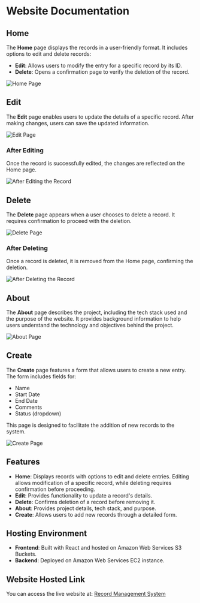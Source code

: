 # Website Documentation

## Home

The **Home** page displays the records in a user-friendly format. It includes options to edit and delete records:

- **Edit**: Allows users to modify the entry for a specific record by its ID.
- **Delete**: Opens a confirmation page to verify the deletion of the record.

![Home Page](https://github.com/user-attachments/assets/2b703c58-73d6-42b8-a120-90c81ef4f065)

## Edit

The **Edit** page enables users to update the details of a specific record. After making changes, users can save the updated information.

![Edit Page](https://github.com/user-attachments/assets/2f6a1e60-7ac0-4bb0-8bfc-8511cd117c2e)

### After Editing

Once the record is successfully edited, the changes are reflected on the Home page.

![After Editing the Record](https://github.com/user-attachments/assets/7afa4479-b9c7-41e3-84fd-ba13e94b8293)

## Delete

The **Delete** page appears when a user chooses to delete a record. It requires confirmation to proceed with the deletion.

![Delete Page](https://github.com/user-attachments/assets/771ed44a-a6f2-40ce-8df2-07b102e3c56a)

### After Deleting

Once a record is deleted, it is removed from the Home page, confirming the deletion.

![After Deleting the Record](https://github.com/user-attachments/assets/4a469e66-7e83-4d75-a881-209d697a6d27)

## About

The **About** page describes the project, including the tech stack used and the purpose of the website. It provides background information to help users understand the technology and objectives behind the project.

![About Page](https://github.com/user-attachments/assets/28de7c94-c4e2-4cca-9c4e-e6c9d0064787)

## Create

The **Create** page features a form that allows users to create a new entry. The form includes fields for:
- Name
- Start Date
- End Date
- Comments
- Status (dropdown)

This page is designed to facilitate the addition of new records to the system.

![Create Page](https://github.com/user-attachments/assets/dff57f8e-71eb-4334-a69a-31f2b0976d0c)

## Features

- **Home**: Displays records with options to edit and delete entries. Editing allows modification of a specific record, while deleting requires confirmation before proceeding.
- **Edit**: Provides functionality to update a record's details.
- **Delete**: Confirms deletion of a record before removing it.
- **About**: Provides project details, tech stack, and purpose.
- **Create**: Allows users to add new records through a detailed form.

## Hosting Environment

- **Frontend**: Built with React and hosted on Amazon Web Services S3 Buckets.
- **Backend**: Deployed on Amazon Web Services EC2 instance.

## Website Hosted Link

You can access the live website at: [Record Management System](http://recordmanagementsystem-react.s3-website.us-east-2.amazonaws.com/)
